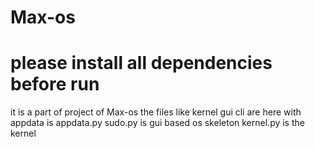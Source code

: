 # Max-os
# please install all dependencies before run
it is a part of project of Max-os the files like kernel gui cli are here with appdata is appdata.py
sudo.py is gui based os skeleton kernel.py is the kernel
